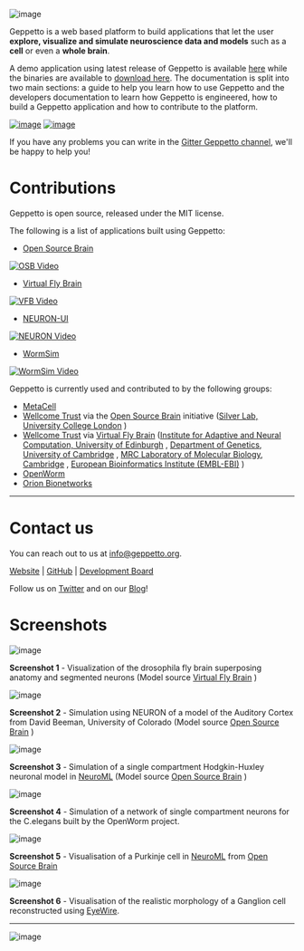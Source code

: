 ![image](images/header.png)


Geppetto is a web based platform to build applications that let the user **explore, visualize and simulate neuroscience data and models** such as a **cell** or even a **whole brain**.

A demo application using latest release of Geppetto is available [here](https://live.geppetto.org) while the binaries are available to
[download here](https://github.com/openworm/org.geppetto/releases/).
The documentation is split into two main sections: a guide to help you learn how to use Geppetto and the developers documentation to learn how Geppetto is engineered, how to build a Geppetto application and how to contribute to the platform.

[![image](images/usr_btn.png)](./userdocs.html) [![image](images/dev_btn.png)](./devdocs.html)

If you have any problems you can write in the [Gitter Geppetto channel](gitter.im/openworm/org.geppetto), we'll be happy to help you!

Contributions
=============

Geppetto is open source, released under the MIT license.

The following is a list of applications built using Geppetto:

-   [Open Source Brain](http://opensourcebrain.org)

[![OSB Video](http://img.youtube.com/vi/implDpQSSWg/0.jpg)](http://www.youtube.com/watch?v=implDpQSSWg)

-   [Virtual Fly Brain](http://virtualflybrain.org)

[![VFB Video](http://img.youtube.com/vi/XkbauvReJFA/0.jpg)](http://www.youtube.com/watch?v=XkbauvReJFA)

-   [NEURON-UI](https://github.com/MetaCell/NEURON-UI)

[![NEURON Video](http://img.youtube.com/vi/CjoA3lTa25I/0.jpg)](http://www.youtube.com/watch?v=CjoA3lTa25I)

-   [WormSim](http://wormsim.org)

[![WormSim Video](http://img.youtube.com/vi/QaCRNX0hdwU/0.jpg)](http://www.youtube.com/watch?v=QaCRNX0hdwU)

Geppetto is currently used and contributed to by the following groups:

-   [MetaCell](http://metacell.us)
-   [Wellcome Trust](http://www.wellcome.ac.uk/) via the [Open Source
    Brain](http://www.opensourcebrain.org/) initiative ([Silver Lab,
    University College London](http://www.ucl.ac.uk/silverlab/) )
-   [Wellcome Trust](http://www.wellcome.ac.uk/) via [Virtual Fly
    Brain](http://www.virtualflybrain.org/) ([Institute for Adaptive and
    Neural Computation, University of
    Edinburgh](http://http://www.anc.ed.ac.uk/) , [Department of
    Genetics, University of Cambridge](http://www.gen.cam.ac.uk/) , [MRC
    Laboratory of Molecular Biology,
    Cambridge](http://www2.mrc-lmb.cam.ac.uk/) , [European
    Bioinformatics Institute (EMBL-EBI)](http://www.ebi.ac.uk/) )
-   [OpenWorm](http://www.openworm.org/)
-   [Orion Bionetworks](http://www.orionbionetworks.org/)


------------------------------------------------------------------------

Contact us
==========

You can reach out to us at <info@geppetto.org>.

[Website](http://geppetto.org) | [GitHub](http://git.geppetto.org) |
[Development Board](http://board.geppetto.org)

Follow us on [Twitter](https://twitter.com/GeppettoEngine) and on our
[Blog](http://blog.geppetto.org)!

Screenshots
===========

![image](images/sshots/ss1.png)

**Screenshot 1** - Visualization of the drosophila fly brain superposing
anatomy and segmented neurons (Model source [Virtual Fly
Brain](http://virtualflybrain.org/) )

![image](images/sshots/ss2.png)

**Screenshot 2** - Simulation using NEURON of a model of the Auditory
Cortex from David Beeman, University of Colorado (Model source [Open
Source Brain](http://opensourcebrain.org/) )

![image](images/sshots/ss3.png)

**Screenshot 3** - Simulation of a single compartment Hodgkin-Huxley
neuronal model in [NeuroML](http://neuroml.org/) (Model source [Open
Source Brain](http://opensourcebrain.org/) )

![image](images/sshots/ss4.png)

**Screenshot 4** - Simulation of a network of single compartment neurons
for the C.elegans built by the OpenWorm project.

![image](images/sshots/ss5.png)

**Screenshot 5** - Visualisation of a Purkinje cell in
[NeuroML](http://neuroml.org/) from [Open Source
Brain](http://opensourcebrain.org/projects/purkinjecell)

![image](images/sshots/ss6.png)

**Screenshot 6** - Visualisation of the realistic morphology of a
Ganglion cell reconstructed using [EyeWire](https://eyewire.org).

------------------------------------------------------------------------

![image](images/symbol.png)
